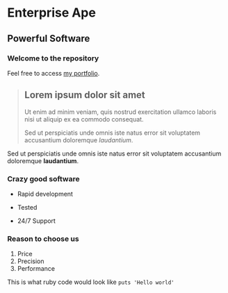 Enterprise Ape
==============

Powerful Software
-----------------

### Welcome to the repository

Feel free to access [my portfolio](http://abrahamgil.com).

> ## Lorem ipsum dolor sit amet
>
> Ut enim ad minim veniam, quis nostrud exercitation ullamco laboris nisi ut aliquip ex ea commodo consequat.
>
> Sed ut perspiciatis unde omnis iste natus error sit voluptatem accusantium doloremque *laudantium*.

Sed ut perspiciatis unde omnis iste natus error sit voluptatem accusantium doloremque **laudantium**.

### Crazy good software
* Rapid development
+ Tested
- 24/7 Support

### Reason to choose us
1. Price
2. Precision
3. Performance

This is what ruby code would look like `puts 'Hello world'`
